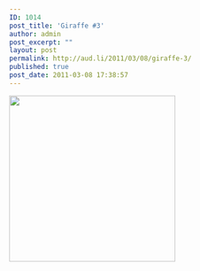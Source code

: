 ```yaml
---
ID: 1014
post_title: 'Giraffe #3'
author: admin
post_excerpt: ""
layout: post
permalink: http://aud.li/2011/03/08/giraffe-3/
published: true
post_date: 2011-03-08 17:38:57
---
```

<a href="http://aud.li/wp-content/uploads/2011/03/Giraffen.jpg"><img class="aligncenter size-medium wp-image-1015" title="Giraffen" src="http://aud.li/wp-content/uploads/2011/03/Giraffen-300x300.jpg" alt="" width="300" height="300" /></a>